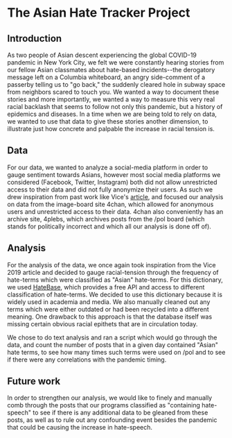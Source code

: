# The Asian Hate Tracker Project

## Introduction
As two people of Asian descent experiencing the global COVID-19 pandemic in New York City, we felt we were constantly hearing stories from our fellow Asian classmates about hate-based incidents--the derogatory message left on a Columbia whiteboard, an angry side-comment of a passerby telling us to "go back," the suddenly cleared hole in subway space from neighbors scared to touch you. We wanted a way to document these stories and more importantly, we wanted a way to measure this very real racial backlash that seems to follow not only this pandemic, but a history of epidemics and diseases. In a time when we are being told to rely on data, we wanted to use that data to give these stories another dimension, to illustrate just how concrete and palpable the increase in racial tension is. 
## Data
For our data, we wanted to analyze a social-media platform in order to gauge sentiment towards Asians, however most social media platforms we considered (Facebook, Twitter, Instagram) both did not allow unrestricted access to their data and did not fully anonymize their users. As such we drew inspiration from past work like Vice's  [article](https://www.vice.com/en_us/article/d3nbzy/we-analyzed-more-than-1-million-comments-on-4chan-hate-speech-there-has-spiked-by-40-since-2015), and focused our analysis on data from the image-board site 4chan, which allowed for anonymous users and unrestricted access to their data. 4chan also conveniently has an archive site, 4plebs, which archives posts from the /pol board (which stands for politically incorrect and which all our analysis is done off of).

## Analysis
For the analysis of the data, we once again took inspiration from the Vice 2019 article and decided to gauge racial-tension through the frequency of hate-terms which were classified as "Asian" hate-terms.
For this dictionary, we used [HateBase](https://hatebase.org/), which provides a free API and access to different classification of hate-terms. We decided to use this dictionary because it is widely used in academia and media. We also manually cleaned out any terms which were either outdated or had been recycled into a different meaning. One drawback to this approach is that the database itself was missing certain obvious racial epithets that are in circulation today.

We chose to do text analysis and ran a script which would go through the data, and count the number of posts that in a given day contained "Asian" hate terms, to see how many times such terms were used on /pol and to see if there were any correlations with the pandemic timing.

## Future work
In order to strengthen our analysis, we would like to finely and manually comb through the posts that our programs classified as "containing hate-speech" to see if there is any additional data to be gleaned from these posts, as well as to rule out any confounding event besides the pandemic that could be causing the increase in hate-speech.
